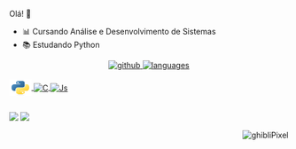 Olá! 👋
 
- 📊 Cursando Análise e Desenvolvimento de Sistemas
- 📚 Estudando Python

<div align="center">
  <a href="https://github.com/leof98">
   
   <!---- Languages and GitHub Stats ---->
   
  <img alt="github" height="170em" src="https://github-readme-stats.vercel.app/api?username=leof98&show_icons=true&theme=tokyonight&include_all_commits=true&count_private=true"/>
<img alt="languages" height="170em" src="https://github-readme-stats.vercel.app/api/top-langs/?username=leof98&layout=compact&langs_count=7&theme=tokyonight"/>
</div>
  
 
 <!---- Languages and links ----->
<div style="display: inline_block"><br>
  <img align="center" alt="Python" height="30" width="40" src="https://raw.githubusercontent.com/devicons/devicon/master/icons/python/python-original.svg">
 <img align="center" alt="C" src="https://img.shields.io/badge/C-00599C?style=for-the-badge&logo=c&logoColor=white">
  <img align="center" alt="Js" src="https://img.shields.io/badge/JavaScript-323330?style=for-the-badge&logo=javascript&logoColor=F7DF1">
</div>
<div> 
 
 ##
 
   <a href="https://www.linkedin.com/in/leonardo-franco1" target="_blank"><img src="https://img.shields.io/badge/-LinkedIn-%230077B5?style=for-the-badge&logo=linkedin&logoColor=white" target="_blank"></a> 
  <a href= "mailto:lf290198@gmail.com"><img src="https://img.shields.io/badge/Gmail-D14836?style=for-the-badge&logo=gmail&logoColor=white" target="_blank"></a>
 </br>
 </div>
 
 <!-- ghibli -->
 <div align="right">
<img " alt="ghibliPixel" height="90" width="90"  src="https://i.pinimg.com/originals/7f/cf/37/7fcf37c760d468cdbd546c0c1d6680c8.gif">
</div>
                                                                                                                                   
